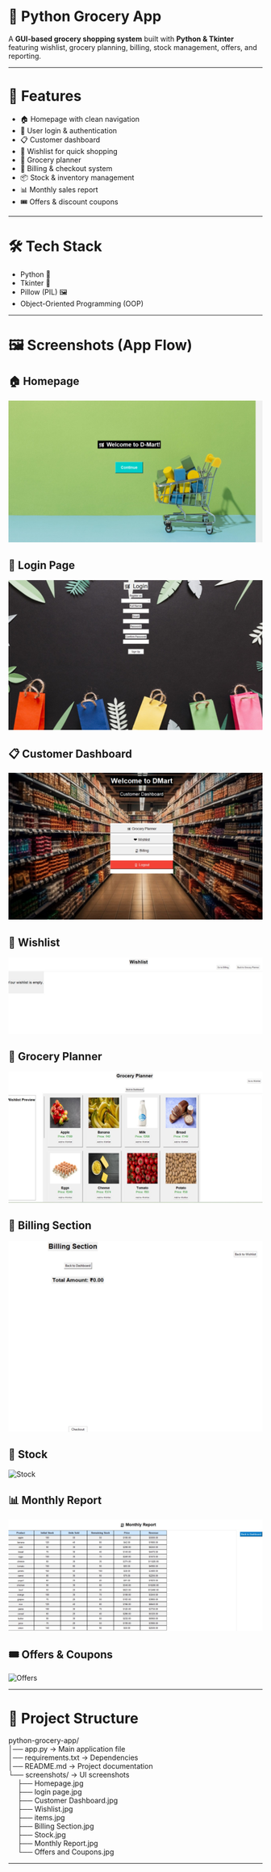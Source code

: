 # 🛒 Python Grocery App

A **GUI-based grocery shopping system** built with **Python & Tkinter** featuring wishlist, grocery planning, billing, stock management, offers, and reporting.  

---

# 🚀 Features
- 🏠 Homepage with clean navigation  
- 🔑 User login & authentication  
- 📋 Customer dashboard  
- 💖 Wishlist for quick shopping  
- 📝 Grocery planner  
- 🧾 Billing & checkout system  
- 📦 Stock & inventory management  
- 📊 Monthly sales report  
- 🎟️ Offers & discount coupons  

---

# 🛠️ Tech Stack
- Python 🐍  
- Tkinter 🎨  
- Pillow (PIL) 🖼️  
- Object-Oriented Programming (OOP)  

---

# 🖼️ Screenshots (App Flow)

## 🏠 Homepage  
![Homepage](Homepage.jpg)

## 🔑 Login Page  
![Login Page](LoginPage.jpg)

## 📋 Customer Dashboard  
![Dashboard](CustomerDashboard.jpg)

## 💖 Wishlist  
![Wishlist](Wishlist.jpg)

## 📝 Grocery Planner  
![Planner](GroceryPlanner.jpg)

## 🧾 Billing Section  
![Billing](BillingSection.jpg)

## 🍎 Stock
![Stock](screenshots/Stock.jpg)

## 📊 Monthly Report  
![Report](MonthlyReport.jpg)

## 🎟️ Offers & Coupons  
![Offers](Offers&Coupons.jpg)  

---

# 📂 Project Structure
python-grocery-app/  
│── app.py               → Main application file  
│── requirements.txt     → Dependencies  
│── README.md            → Project documentation  
└── screenshots/         → UI screenshots  
&emsp; ├── Homepage.jpg  
&emsp; ├── login page.jpg  
&emsp; ├── Customer Dashboard.jpg  
&emsp; ├── Wishlist.jpg  
&emsp; ├── items.jpg  
&emsp; ├── Billing Section.jpg  
&emsp; ├── Stock.jpg  
&emsp; ├── Monthly Report.jpg  
&emsp; └── Offers and Coupons.jpg  

---



